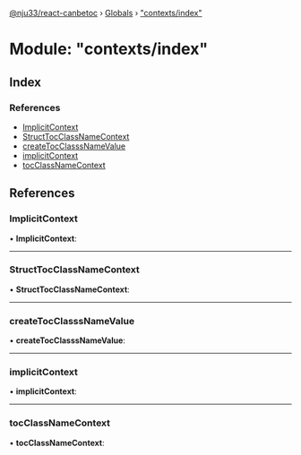 [@nju33/react-canbetoc](../README.md) › [Globals](../globals.md) › ["contexts/index"](_contexts_index_.md)

# Module: "contexts/index"

## Index

### References

* [ImplicitContext](_contexts_index_.md#implicitcontext)
* [StructTocClassNameContext](_contexts_index_.md#structtocclassnamecontext)
* [createTocClasssNameValue](_contexts_index_.md#createtocclasssnamevalue)
* [implicitContext](_contexts_index_.md#implicitcontext)
* [tocClassNameContext](_contexts_index_.md#tocclassnamecontext)

## References

###  ImplicitContext

• **ImplicitContext**:

___

###  StructTocClassNameContext

• **StructTocClassNameContext**:

___

###  createTocClasssNameValue

• **createTocClasssNameValue**:

___

###  implicitContext

• **implicitContext**:

___

###  tocClassNameContext

• **tocClassNameContext**:
